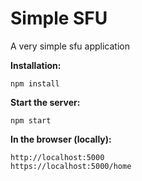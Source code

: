 # Simple SFU
A very simple sfu application

**Installation:**
```
npm install
```
**Start the server:**
```
npm start
```
**In the browser (locally):**
```
http://localhost:5000
https://localhost:5000/home
```
